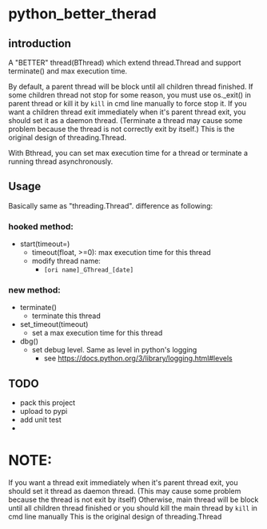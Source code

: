 # python_better_therad

## introduction
A "BETTER" thread(BThread) which extend thread.Thread and support terminate() and max execution time.

By default, a parent thread will be block until all children thread finished.
If some children thread not stop for some reason, you must use os._exit() in parent thread or kill it by `kill` in cmd line manually to force stop it.
If you want a children thread exit immediately when it's parent thread exit, you should set it as a daemon thread.
(Terminate a thread may cause some problem because the thread is not correctly exit by itself.)
This is the original design of threading.Thread.

With Bthread, you can set max execution time for a thread or terminate a running thread asynchronously.



## Usage
Basically same as "threading.Thread". difference as following:

### hooked method:
* start(timeout=)
  * timeout(float, >=0): max execution time for this thread
  * modify thread name:
    * `[ori name]_GThread_[date]`

### new method:
* terminate()
  * terminate this thread
* set_timeout(timeout)
  * set a max execution time for this thread
* dbg()
  * set debug level. Same as level in python's logging
    * see https://docs.python.org/3/library/logging.html#levels

## TODO
* pack this project
* upload to pypi
* add unit test
* 


# NOTE: 
If you want a thread exit immediately when it's parent thread exit, you should set it thread as daemon thread.
(This may cause some problem because the thread is not exit by itself)
Otherwise, main thread will be block until all children thread finished or you should kill the main thread by `kill` in cmd line manually
This is the original design of threading.Thread  
